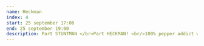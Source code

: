 ```yaml
---
name: Heckman
index: 4
start: 25 september 17:00
end: 25 september 19:00
description: Part STUNTMAN </br>Part HECKMAN! <br/>100% pepper addict which means HECKMAN will always spice things up!</br>As his father taught him “He who eats pepper, can give pepper”… which makes even less sense in English than in Dutch…
---
```

